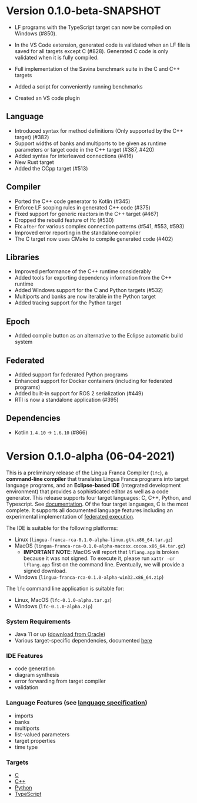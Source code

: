 # Version 0.1.0-beta-SNAPSHOT
- LF programs with the TypeScript target can now be compiled on Windows (#850).
- In the VS Code extension, generated code is validated when an LF file is saved for all targets except C (#828). Generated C code is only validated when it is fully compiled.


- Full implementation of the Savina benchmark suite in the C and C++ targets
- Added a script for conveniently running benchmarks
- Created an VS code plugin

## Language
 
 - Introduced syntax for method definitions (Only supported by the C++ target) (#382)
 - Support widths of banks and multiports to be given as runtime parameters or target code in the C++ target (#387, #420)
 - Added syntax for interleaved connections (#416)
 - New Rust target
 - Added the CCpp target (#513)

## Compiler
 
 - Ported the C++ code generator to Kotlin (#345)
 - Enforce LF scoping rules in generated C++ code (#375)
 - Fixed support for generic reactors in the C++ target (#467)
 - Dropped the rebuild feature of lfc (#530)
 - Fix `after` for various complex connection patterns (#541, #553, #593)
 - Improved error reporting in the standalone compiler
 - The C target now uses CMake to compile generated code (#402)

## Libraries
 
 - Improved performance of the C++ runtime considerably
 - Added tools for exporting dependency information from the C++ runtime
 - Added Windows support for the C and Python targets (#532)
 - Multiports and banks are now iterable in the Python target
 - Added tracing support for the Python target

## Epoch
 - Added compile button as an alternative to the Eclipse automatic build system

## Federated
 - Added support for federated Python programs
 - Enhanced support for Docker containers (including for federated programs)
 - Added built-in support for ROS 2 serialization (#449)
 - RTI is now a standalone application (#395)

## Dependencies
 - Kotlin `1.4.10` -> `1.6.10` (#866)

# Version 0.1.0-alpha (06-04-2021)
This is a preliminary release of the Lingua Franca Compiler (`lfc`), a **command-line compiler** that translates Lingua Franca programs into target language programs, and an **Eclipse-based IDE** (integrated development environment) that provides a sophisticated editor as well as a code generator. This release supports four target languages: C, C++, Python, and Typescript. See [documentation](https://github.com/icyphy/lingua-franca/wiki). Of the four target languages, C is the most complete. It supports all documented language features including an experimental implementation of [federated execution](https://github.com/icyphy/lingua-franca/wiki/Distributed-Execution).

The IDE is suitable for the following platforms:
- Linux (`lingua-franca-rca-0.1.0-alpha-linux.gtk.x86_64.tar.gz`)
- MacOS (`lingua-franca-rca-0.1.0-alpha-macosx.cocoa.x86_64.tar.gz`)
  - **IMPORTANT NOTE**: MacOS will report that `lflang.app` is broken because it was not signed. To execute it, please run `xattr -cr lflang.app` first on the command line. Eventually, we will provide a signed download.
- Windows (`lingua-franca-rca-0.1.0-alpha-win32.x86_64.zip`)

The `lfc` command line application is suitable for:
- Linux, MacOS (`lfc-0.1.0-alpha.tar.gz`)
- Windows (`lfc-0.1.0-alpha.zip`)

### System Requirements
- Java 11 or up ([download from Oracle](https://www.oracle.com/java/technologies/javase-jdk11-downloads.html))
- Various target-specific dependencies, documented [here](https://github.com/icyphy/lingua-franca/blob/7473ae1549c2b2aeed8f5469675f328d3984cb2c/REQUIREMENTS.md)
 
### IDE Features
- code generation
- diagram synthesis
- error forwarding from target compiler
- validation

### Language Features (see [language specification](https://github.com/icyphy/lingua-franca/wiki/Language-Specification))
- imports
- banks
- multiports
- list-valued parameters
- target properties
- time type

### Targets
- [C](https://github.com/icyphy/lingua-franca/wiki/Writing-Reactors-in-C)
- [C++](https://github.com/icyphy/lingua-franca/wiki/Writing-Reactors-in-Cpp)
- [Python](https://github.com/icyphy/lingua-franca/wiki/Writing-Reactors-in-Python)
- [TypeScript](https://github.com/icyphy/lingua-franca/wiki/Writing-Reactors-in-TypeScript)
